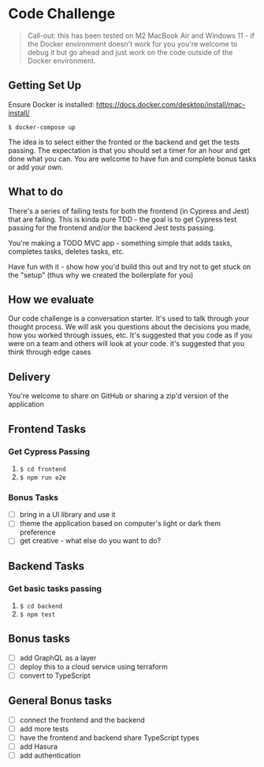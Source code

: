 # Code Challenge

> Call-out: this has been tested on M2 MacBook Air and Windows 11 - if the Docker environment doesn't work for you you're welcome to debug it but go ahead and just work on the code outside of the Docker environment.

## Getting Set Up

Ensure Docker is installed: https://docs.docker.com/desktop/install/mac-install/

`$ docker-compose up`

The idea is to select either the fronted or the backend and get the tests passing.
The expectation is that you should set a timer for an hour and get done what you can.
You are welcome to have fun and complete bonus tasks or add your own.

## What to do

There's a series of failing tests for both the frontend (in Cypress and Jest) that are failing. This is kinda pure TDD - the goal is to get Cypress test passing for the frontend and/or the backend Jest tests passing.

You're making a TODO MVC app - something simple that adds tasks, completes tasks, deletes tasks, etc.

Have fun with it - show how you'd build this out and try not to get stuck on the "setup" (thus why we created the boilerplate for you)

## How we evaluate

Our code challenge is a conversation starter. It's used to talk through your thought process.
We will ask you questions about the decisions you made, how you worked through issues, etc.
It's suggested that you code as if you were on a team and others will look at your code.
it's suggested that you think through edge cases

## Delivery

You're welcome to share on GitHub or sharing a zip'd version of the application

## Frontend Tasks

### Get Cypress Passing

1. `$ cd frontend`
2. `$ npm run e2e`

### Bonus Tasks

- [ ] bring in a UI library and use it
- [ ] theme the application based on computer's light or dark them preference
- [ ] get creative - what else do you want to do?

## Backend Tasks

### Get basic tasks passing

1. `$ cd backend`
2. `$ npm test`

## Bonus tasks

- [ ] add GraphQL as a layer
- [ ] deploy this to a cloud service using terraform
- [ ] convert to TypeScript

## General Bonus tasks

- [ ] connect the frontend and the backend
- [ ] add more tests
- [ ] have the frontend and backend share TypeScript types
- [ ] add Hasura
- [ ] add authentication
